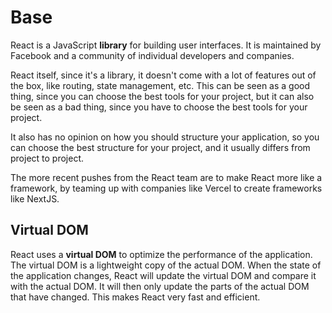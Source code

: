 # Base

React is a JavaScript **library** for building user interfaces. It is maintained by Facebook and a community of individual developers and companies.

React itself, since it's a library, it doesn't come with a lot of features out of the box, like routing, state management, etc. This can be seen as a good thing, since you can choose the best tools for your project, but it can also be seen as a bad thing, since you have to choose the best tools for your project.

It also has no opinion on how you should structure your application, so you can choose the best structure for your project, and it usually differs from project to project.

The more recent pushes from the React team are to make React more like a framework, by teaming up with companies like Vercel to create frameworks like NextJS.

## Virtual DOM

React uses a **virtual DOM** to optimize the performance of the application. The virtual DOM is a lightweight copy of the actual DOM. When the state of the application changes, React will update the virtual DOM and compare it with the actual DOM. It will then only update the parts of the actual DOM that have changed. This makes React very fast and efficient.
